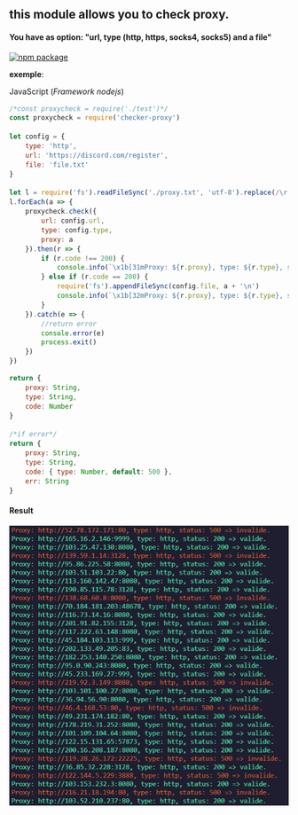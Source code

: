 ## this module allows you to check proxy.

#### You have as option: "url, type (http, https, socks4, socks5) and a file"


[![npm package](https://nodei.co/npm/checker-proxy.png?downloads=true&downloadRank=true&stars=true)](https://nodei.co/npm/checker-proxy/)

__exemple__:

JavaScript (_Framework nodejs_)
```js
/*const proxycheck = require('./test')*/
const proxycheck = require('checker-proxy')

let config = {
    type: 'http',
    url: 'https://discord.com/register',
    file: 'file.txt'
}

let l = require('fs').readFileSync('./proxy.txt', 'utf-8').replace(/\r|\"/gi, '').split("\n")
l.forEach(a => {
    proxycheck.check({
        url: config.url,
        type: config.type,
        proxy: a
    }).then(r => {
        if (r.code !== 200) {
            console.info(`\x1b[31mProxy: ${r.proxy}, type: ${r.type}, status: ${r.code} => invalide.\x1b[0m`)
        } else if (r.code == 200) {
            require('fs').appendFileSync(config.file, a + '\n')
            console.info(`\x1b[32mProxy: ${r.proxy}, type: ${r.type}, status: ${r.code} => valide.\x1b[0m`)
        }
    }).catch(e => {
    	//return error
        console.error(e)
        process.exit()
    })
})
```

```js
return {
    proxy: String,
    type: String,
    code: Number
}

/*if error*/
return {
    proxy: String,
    type: String,
    code: { type: Number, default: 500 },
    err: String
}
```
#### Result
![ScreenShot](screen/Capture.PNG)
